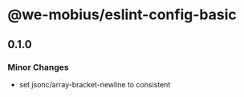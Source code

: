 # @we-mobius/eslint-config-basic

## 0.1.0

### Minor Changes

- set jsonc/array-bracket-newline to consistent

